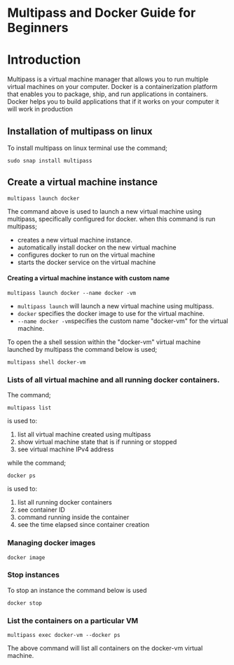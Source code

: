 # Multipass and Docker Guide for Beginners  


# Introduction

Multipass is a virtual machine manager that allows you to run multiple virtual machines on your computer. Docker is a containerization platform that enables you to package, ship, and run applications in containers. Docker helps you to build applications that if it works on your computer it will work in production

## Installation of multipass on linux

To install multipass on linux terminal use the command;
```shell
sudo snap install multipass
```
## Create a virtual machine instance

```shell
multipass launch docker
```
The command above is used to launch a new virtual machine using multipass, specifically configured for docker.
when this command is run multipass;
+ creates a new virtual machine instance.
+  automatically install docker on the new virtual machine
+ configures docker to run on the virtual machine
+ starts the docker service on the virtual machine

#### Creating a virtual machine instance with custom name
```shell
multipass launch docker --name docker -vm
```
+ ```multipass launch``` will launch a new virtual machine using multipass.
+ ```docker``` specifies the docker image to use for the virtual machine.
+ ```--name docker -vm```specifies the custom name "docker-vm" for the virtual machine.

To open the a shell session within the "docker-vm" virtual machine launched by multipass the command below is used;
```shell
multipass shell docker-vm
```
 ### Lists of all virtual machine and all running docker containers. 

The command;
```shell
multipass list
```
is used to:
1. list all virtual machine created using multipass
1. show virtual machine state that is if running or stopped
1. see virtual machine IPv4 address

while the command;
```shell
docker ps
```
is used to:
1. list all running docker containers
1. see container ID
1. command running inside the container
1. see the time elapsed since container creation

### Managing docker images 
```shell
docker image
```
### Stop instances
To stop an instance the command below is used
```shell
docker stop
```
### List the containers on a particular VM
```shell
multipass exec docker-vm --docker ps
```
The above command will list all containers on the docker-vm virtual machine.
